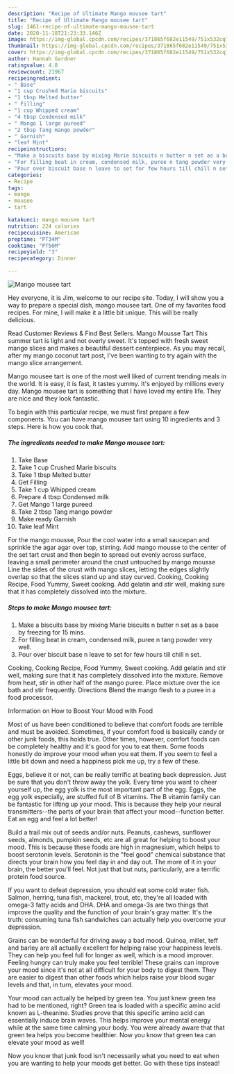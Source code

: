 ```yaml
---
description: "Recipe of Ultimate Mango mousee tart"
title: "Recipe of Ultimate Mango mousee tart"
slug: 1461-recipe-of-ultimate-mango-mousee-tart
date: 2020-11-18T21:23:33.146Z
image: https://img-global.cpcdn.com/recipes/371865f682e11549/751x532cq70/mango-mousee-tart-recipe-main-photo.jpg
thumbnail: https://img-global.cpcdn.com/recipes/371865f682e11549/751x532cq70/mango-mousee-tart-recipe-main-photo.jpg
cover: https://img-global.cpcdn.com/recipes/371865f682e11549/751x532cq70/mango-mousee-tart-recipe-main-photo.jpg
author: Hannah Gardner
ratingvalue: 4.8
reviewcount: 21967
recipeingredient:
- " Base"
- "1 cup Crushed Marie biscuits"
- "1 tbsp Melted butter"
- " Filling"
- "1 cup Whipped cream"
- "4 tbsp Condensed milk"
- " Mango 1 large pureed"
- "2 tbsp Tang mango powder"
- " Garnish"
- "leaf Mint"
recipeinstructions:
- "Make a biscuits base by mixing Marie biscuits n butter n set as a base by freezing for 15 mins."
- "For filling beat in cream, condensed milk, puree n tang powder very well."
- "Pour over biscuit base n leave to set for few hours till chill n set."
categories:
- Recipe
tags:
- mango
- mousee
- tart

katakunci: mango mousee tart 
nutrition: 224 calories
recipecuisine: American
preptime: "PT34M"
cooktime: "PT50M"
recipeyield: "3"
recipecategory: Dinner

---
```



![Mango mousee tart](https://img-global.cpcdn.com/recipes/371865f682e11549/751x532cq70/mango-mousee-tart-recipe-main-photo.jpg)

Hey everyone, it is Jim, welcome to our recipe site. Today, I will show you a way to prepare a special dish, mango mousee tart. One of my favorites food recipes. For mine, I will make it a little bit unique. This will be really delicious.

Read Customer Reviews &amp; Find Best Sellers. Mango Mousse Tart This summer tart is light and not overly sweet. It&#39;s topped with fresh sweet mango slices and makes a beautiful dessert centerpiece. As you may recall, after my mango coconut tart post, I&#39;ve been wanting to try again with the mango slice arrangement.

Mango mousee tart is one of the most well liked of current trending meals in the world. It is easy, it is fast, it tastes yummy. It's enjoyed by millions every day. Mango mousee tart is something that I have loved my entire life. They are nice and they look fantastic.


To begin with this particular recipe, we must first prepare a few components. You can have mango mousee tart using 10 ingredients and 3 steps. Here is how you cook that.

<!--inarticleads1-->

##### The ingredients needed to make Mango mousee tart:

1. Take  Base
1. Take 1 cup Crushed Marie biscuits
1. Take 1 tbsp Melted butter
1. Get  Filling
1. Take 1 cup Whipped cream
1. Prepare 4 tbsp Condensed milk
1. Get  Mango 1 large pureed
1. Take 2 tbsp Tang mango powder
1. Make ready  Garnish
1. Take leaf Mint


For the mango mousse, Pour the cool water into a small saucepan and sprinkle the agar agar over top, stirring. Add mango mousse to the center of the set tart crust and then begin to spread out evenly across surface, leaving a small perimeter around the crust untouched by mango mousse Line the sides of the crust with mango slices, letting the edges slightly overlap so that the slices stand up and stay curved. Cooking, Cooking Recipe, Food Yummy, Sweet cooking. Add gelatin and stir well, making sure that it has completely dissolved into the mixture. 

<!--inarticleads2-->

##### Steps to make Mango mousee tart:

1. Make a biscuits base by mixing Marie biscuits n butter n set as a base by freezing for 15 mins.
1. For filling beat in cream, condensed milk, puree n tang powder very well.
1. Pour over biscuit base n leave to set for few hours till chill n set.


Cooking, Cooking Recipe, Food Yummy, Sweet cooking. Add gelatin and stir well, making sure that it has completely dissolved into the mixture. Remove from heat, stir in other half of the mango puree. Place mixture over the ice bath and stir frequently. Directions Blend the mango flesh to a puree in a food processor. 

Information on How to Boost Your Mood with Food


Most of us have been conditioned to believe that comfort foods are terrible and must be avoided. Sometimes, if your comfort food is basically candy or other junk foods, this holds true. Other times, however, comfort foods can be completely healthy and it's good for you to eat them. Some foods honestly do improve your mood when you eat them. If you seem to feel a little bit down and need a happiness pick me up, try a few of these.

Eggs, believe it or not, can be really terrific at beating back depression. Just be sure that you don't throw away the yolk. Every time you want to cheer yourself up, the egg yolk is the most important part of the egg. Eggs, the egg yolk especially, are stuffed full of B vitamins. The B vitamin family can be fantastic for lifting up your mood. This is because they help your neural transmitters--the parts of your brain that affect your mood--function better. Eat an egg and feel a lot better!

Build a trail mix out of seeds and/or nuts. Peanuts, cashews, sunflower seeds, almonds, pumpkin seeds, etc are all great for helping to boost your mood. This is because these foods are high in magnesium, which helps to boost serotonin levels. Serotonin is the "feel good" chemical substance that directs your brain how you feel day in and day out. The more of it in your brain, the better you'll feel. Not just that but nuts, particularly, are a terrific protein food source.

If you want to defeat depression, you should eat some cold water fish. Salmon, herring, tuna fish, mackerel, trout, etc, they're all loaded with omega-3 fatty acids and DHA. DHA and omega-3s are two things that improve the quality and the function of your brain's gray matter. It's the truth: consuming tuna fish sandwiches can actually help you overcome your depression. 

Grains can be wonderful for driving away a bad mood. Quinoa, millet, teff and barley are all actually excellent for helping raise your happiness levels. They can help you feel full for longer as well, which is a mood improver. Feeling hungry can truly make you feel terrible! These grains can improve your mood since it's not at all difficult for your body to digest them. They are easier to digest than other foods which helps raise your blood sugar levels and that, in turn, elevates your mood.

Your mood can actually be helped by green tea. You just knew green tea had to be mentioned, right? Green tea is loaded with a specific amino acid known as L-theanine. Studies prove that this specific amino acid can essentially induce brain waves. This helps improve your mental energy while at the same time calming your body. You were already aware that that green tea helps you become healthier. Now you know that green tea can elevate your mood as well!

Now you know that junk food isn't necessarily what you need to eat when you are wanting to help your moods get better. Go  with  these tips  instead!

